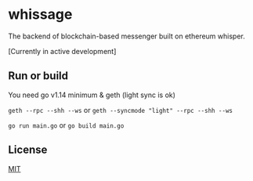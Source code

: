 # whissage
The backend of blockchain-based messenger built on ethereum whisper.

[Сurrently in active development]

## Run or build
You need go v1.14 minimum & geth (light sync is ok) 

`geth --rpc --shh --ws` or `geth --syncmode "light" --rpc --shh --ws`

`go run main.go` or `go build main.go`

## License
[MIT](https://github.com/semyon-dev/whissage/blob/master/LICENSE)
